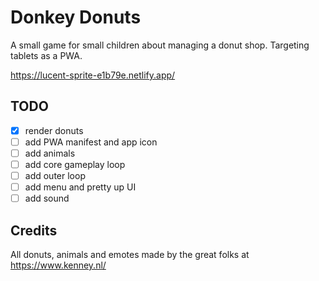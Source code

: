 # Donkey Donuts

A small game for small children about managing a donut shop. Targeting tablets as a PWA.

https://lucent-sprite-e1b79e.netlify.app/

## TODO

- [x] render donuts
- [ ] add PWA manifest and app icon
- [ ] add animals
- [ ] add core gameplay loop
- [ ] add outer loop
- [ ] add menu and pretty up UI
- [ ] add sound

## Credits

All donuts, animals and emotes made by the great folks at https://www.kenney.nl/
